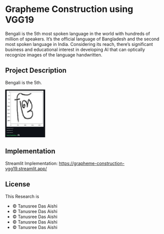 # Grapheme Construction using VGG19

Bengali is the 5th most spoken language in the world with hundreds of million of speakers. It’s the official language of Bangladesh and the second most spoken language in India. Considering its reach, there’s significant business and educational interest in developing AI that can optically recognize images of the language handwritten.

## Project Description
Bengali is the 5th.

<img src="https://github.com/samanjoy2/vgg19_grapheme_construction/blob/main/Capture.PNG?raw=true" width="128"/>

## Implementation

Streamlit Implementation: https://grapheme-construction-vgg19.streamlit.app/

## License

This Research is
- © Tanusree Das Aishi
- © Tanusree Das Aishi
- © Tanusree Das Aishi
- © Tanusree Das Aishi
- © Tanusree Das Aishi

